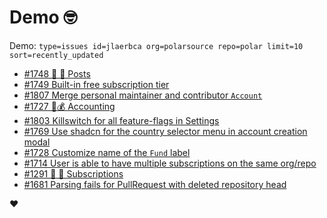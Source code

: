 # Demo 🤓

Demo: `type=issues id=jlaerbca org=polarsource repo=polar limit=10 sort=recently_updated`

<!-- POLAR type=issues id=jlaerbca org=polarsource repo=polar limit=10 sort=recently_updated -->

* [#1748 🎯 📖 Posts](https://github.com/polarsource/polar/issues/1748)
* [#1749 Built-in free subscription tier](https://github.com/polarsource/polar/issues/1749)
* [#1807 Merge personal maintainer and contributor `Account`](https://github.com/polarsource/polar/issues/1807)
* [#1727 🎯💰 Accounting](https://github.com/polarsource/polar/issues/1727)
* [#1803 Killswitch for all feature-flags in Settings](https://github.com/polarsource/polar/issues/1803)
* [#1769 Use shadcn for the country selector menu in account creation modal](https://github.com/polarsource/polar/issues/1769)
* [#1728 Customize name of the `Fund` label](https://github.com/polarsource/polar/issues/1728)
* [#1714 User is able to have multiple subscriptions on the same org/repo](https://github.com/polarsource/polar/issues/1714)
* [#1291 🎯 🔁 Subscriptions](https://github.com/polarsource/polar/issues/1291)
* [#1681 Parsing fails for PullRequest with deleted repository head](https://github.com/polarsource/polar/issues/1681)

<!-- POLAR-END id=jlaerbca -->

❤️